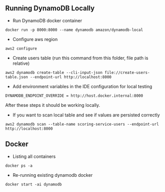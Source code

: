 Running DynamoDB Locally
-

- Run DynamoDB docker container 
```
docker run -p 8000:8000 --name dynamodb amazon/dynamodb-local
```

- Configure aws region
```
aws2 configure
```

- Create users table (run this command from this folder, file path is relative)
```
aws2 dynamodb create-table --cli-input-json file://create-users-table.json --endpoint-url http://localhost:8000
```

- Add environment variables in the IDE configuration for local testing
```
DYNAMODB_ENDPOINT_OVERRIDE = http://host.docker.internal:8000
```

After these steps it should be working locally.

- If you want to scan local table and see if values are persisted correctly
```
aws2 dynamodb scan --table-name scoring-service-users --endpoint-url http://localhost:8000
```

Docker 
-

- Listing all containers

```
docker ps -a
```

- Re-running existing dynamodb docker

```
docker start -ai dynamodb
```
